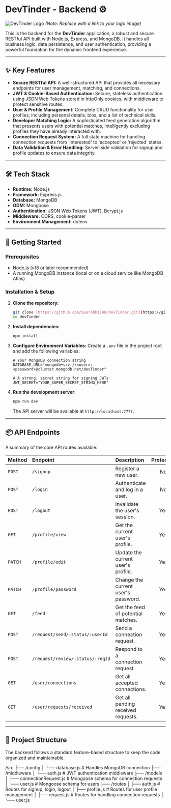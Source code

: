 # DevTinder - Backend ⚙️

![DevTinder Logo](https://i.imgur.com/your-logo-link.svg)
*(Note: Replace with a link to your logo image)*

This is the backend for the **DevTinder** application, a robust and secure RESTful API built with Node.js, Express, and MongoDB. It handles all business logic, data persistence, and user authentication, providing a powerful foundation for the dynamic frontend experience.

---

## ✨ Key Features

- **Secure RESTful API:** A well-structured API that provides all necessary endpoints for user management, matching, and connections.
- **JWT & Cookie-Based Authentication:** Secure, stateless authentication using JSON Web Tokens stored in httpOnly cookies, with middleware to protect sensitive routes.
- **User & Profile Management:** Complete CRUD functionality for user profiles, including personal details, bios, and a list of technical skills.
- **Developer Matching Logic:** A sophisticated feed generation algorithm that presents users with potential matches, intelligently excluding profiles they have already interacted with.
- **Connection Request System:** A full state machine for handling connection requests from 'interested' to 'accepted' or 'rejected' states.
- **Data Validation & Error Handling:** Server-side validation for signup and profile updates to ensure data integrity.

---

## 🛠️ Tech Stack

- **Runtime:** Node.js
- **Framework:** Express.js
- **Database:** MongoDB
- **ODM:** Mongoose
- **Authentication:** JSON Web Tokens (JWT), Bcrypt.js
- **Middleware:** CORS, cookie-parser
- **Environment Management:** dotenv

---

## 🚀 Getting Started

### Prerequisites

- Node.js (v18 or later recommended)
- A running MongoDB instance (local or on a cloud service like MongoDB Atlas)

### Installation & Setup

1.  **Clone the repository:**
    ```bash
    git clone [https://github.com/Saurabh1590/devTinder.git](https://github.com/Saurabh1590/devTinder.git)
    cd devTinder
    ```

2.  **Install dependencies:**
    ```bash
    npm install
    ```

3.  **Configure Environment Variables:**
    Create a `.env` file in the project root and add the following variables:
    ```env
    # Your MongoDB connection string
    DATABASE_URL="mongodb+srv://<user>:<password>@cluster.mongodb.net/devTinder"

    # A strong, secret string for signing JWTs
    JWT_SECRET="YOUR_SUPER_SECRET_STRING_HERE"
    ```

4.  **Run the development server:**
    ```bash
    npm run dev
    ```
    The API server will be available at `http://localhost:7777`.

---

## 📦 API Endpoints

A summary of the core API routes available:

| Method | Endpoint                       | Description                        | Protected |
| :----- | :----------------------------- | :--------------------------------- | :-------: |
| `POST` | `/signup`                      | Register a new user.               |    No     |
| `POST` | `/login`                       | Authenticate and log in a user.    |    No     |
| `POST` | `/logout`                      | Invalidate the user's session.     |    Yes    |
| `GET`  | `/profile/view`                | Get the current user's profile.    |    Yes    |
| `PATCH`| `/profile/edit`                | Update the current user's profile. |    Yes    |
| `PATCH`| `/profile/password`            | Change the current user's password.|    Yes    |
| `GET`  | `/feed`                        | Get the feed of potential matches. |    Yes    |
| `POST` | `/request/send/:status/:userId`| Send a connection request.         |    Yes    |
| `POST` | `/request/review/:status/:reqId`| Respond to a connection request.   |    Yes    |
| `GET`  | `/user/connections`            | Get all accepted connections.      |    Yes    |
| `GET`  | `/user/requests/received`      | Get all pending received requests. |    Yes    |

---

## 📁 Project Structure

The backend follows a standard feature-based structure to keep the code organized and maintainable.


/src
├── /config
│   └── database.js      # Handles MongoDB connection
├── /middleware
│   └── auth.js          # JWT authentication middleware
├── /models
│   ├── connectionRequest.js # Mongoose schema for connection requests
│   └── user.js          # Mongoose schema for users
├── /routes
│   ├── auth.js          # Routes for signup, login, logout
│   ├── profile.js       # Routes for user profile management
│   ├── request.js       # Routes for handling connection requests
│   └── user.js